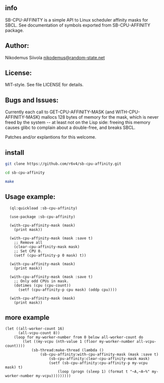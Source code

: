 ## info
SB-CPU-AFFINITY is a simple API to Linux scheduler affinity masks for
SBCL. See documentation of symbols exported from SB-CPU-AFFINITY
package.

## Author:

  Nikodemus Siivola <nikodemus@random-state.net>

## License:

  MIT-style. See file LICENSE for details.

## Bugs and Issues:

  Currently each call to GET-CPU-AFFINITY-MASK (and
  WITH-CPU-AFFINITY-MASK) mallocs 128 bytes of memory for the
  mask, which is never freed by the system -- at least not
  on the Lisp side: freeing this memory causes glibc to complain
  about a double-free, and breaks SBCL.

  Patches and/or explantions for this welcome.

## install
```bash
git clone https://github.com/r6v4/sb-cpu-affinity.git

cd sb-cpu-affinity

make
```

## Usage example:
```common-lisp
  (ql:quickload :sb-cpu-affinity)

  (use-package :sb-cpu-affinity)

  (with-cpu-affinity-mask (mask)
    (print mask))

  (with-cpu-affinity-mask (mask :save t)
    ;; Remove all
    (clear-cpu-affinity-mask mask)
    ;; Set CPU 0.
    (setf (cpu-affinity-p 0 mask) t))
 
  (with-cpu-affinity-mask (mask)
    (print mask))

  (with-cpu-affinity-mask (mask :save t)
    ;; Only odd CPUs in mask.
    (dotimes (cpu (cpu-count))
      (setf (cpu-affinity-p cpu mask) (oddp cpu))))
  
  (with-cpu-affinity-mask (mask)
    (print mask))
```
## more example
```common-lisp
(let ((all-worker-count 16)
      (all-vcpu-count 8))
    (loop for my-worker-number from 0 below all-worker-count do
        (let ((my-vcpu (nth-value 1 (floor my-worker-number all-vcpu-count))))
            (sb-thread:make-thread (lambda ()
                (sb-cpu-affinity:with-cpu-affinity-mask (mask :save t)
                    (sb-cpu-affinity:clear-cpu-affinity-mask mask)
                    (setf (sb-cpu-affinity:cpu-affinity-p my-vcpu mask) t)
                        (loop (progn (sleep 1) (format t "~A,~A~%" my-worker-number my-vcpu)))))))))

```
